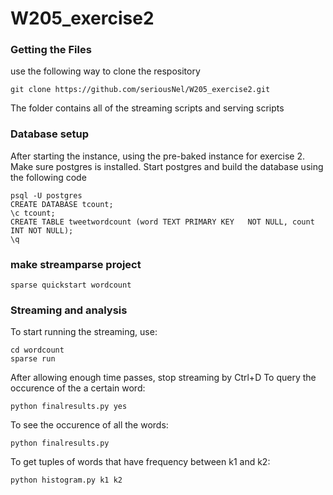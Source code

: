 # W205_exercise2

### Getting the Files
use the following way to clone the respository
```
git clone https://github.com/seriousNel/W205_exercise2.git
```
The folder contains all of the streaming scripts and serving scripts

### Database setup 

After starting the instance, using the pre-baked instance for exercise 2. Make sure postgres is installed.
Start postgres and build the database using the following code

```
psql -U postgres
CREATE DATABASE tcount;
\c tcount;
CREATE TABLE tweetwordcount (word TEXT PRIMARY KEY   NOT NULL, count INT NOT NULL);
\q
```
### make streamparse project 
```
sparse quickstart wordcount
```

### Streaming and analysis

To start running the streaming, use:
```
cd wordcount
sparse run
```
After allowing enough time passes, stop streaming by Ctrl+D
To query the occurence of the a certain word:
```
python finalresults.py yes
```
To see the occurence of all the words:

```
python finalresults.py
```
To get tuples of words that have frequency between k1 and k2: 

```
python histogram.py k1 k2
```










